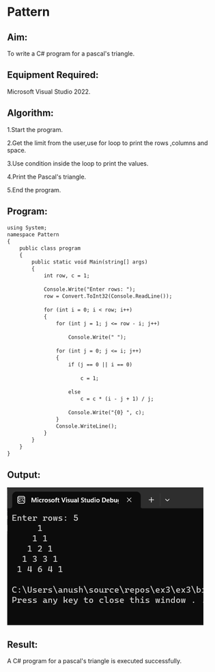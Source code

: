 # Pattern

## Aim:
To write a C# program for a pascal's triangle.

## Equipment Required:
Microsoft Visual Studio 2022.

## Algorithm:
1.Start the program.

2.Get the limit from the user,use for loop to print the rows ,columns and space.

3.Use condition inside the loop to print the values.

4.Print the Pascal's triangle.

5.End the program.

## Program:
~~~
using System;
namespace Pattern
{
    public class program
    {
        public static void Main(string[] args)
        {
            int row, c = 1;

            Console.Write("Enter rows: ");
            row = Convert.ToInt32(Console.ReadLine());

            for (int i = 0; i < row; i++)
            {
                for (int j = 1; j <= row - i; j++)

                    Console.Write(" ");

                for (int j = 0; j <= i; j++)
                {
                    if (j == 0 || i == 0)

                        c = 1;

                    else
                        c = c * (i - j + 1) / j;

                    Console.Write("{0} ", c);
                }
                Console.WriteLine();
            }
        }
    }
}
~~~

## Output:
![output](./c.png)

## Result:
A C# program for a pascal's triangle is executed successfully.
